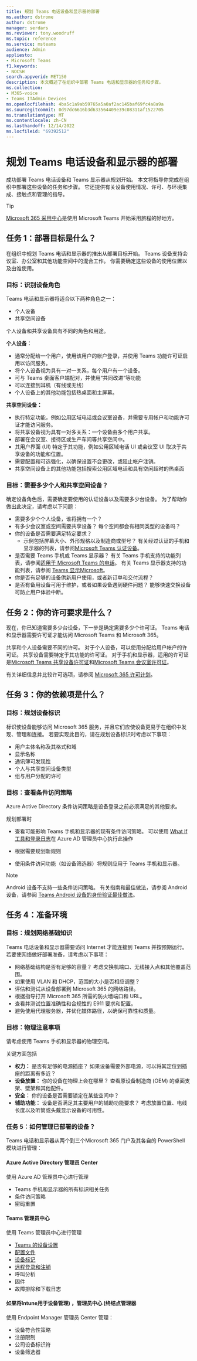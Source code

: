 ```yaml
---
title: 规划 Teams 电话设备和显示器的部署
ms.author: dstrome
author: dstrome
manager: serdars
ms.reviewer: tony.woodruff
ms.topic: reference
ms.service: msteams
audience: Admin
appliesto:
- Microsoft Teams
f1.keywords:
- NOCSH
search.appverid: MET150
description: 本文概述了在组织中部署 Teams 电话和显示器的任务和步骤。
ms.collection:
- M365-voice
- Teams_ITAdmin_Devices
ms.openlocfilehash: 4ba5c1a9ab59765a5a0af2ac145baf69fc4a8a9a
ms.sourcegitcommit: 0d97dc6616b3d633564409e39c08311af1522705
ms.translationtype: MT
ms.contentlocale: zh-CN
ms.lasthandoff: 12/14/2022
ms.locfileid: "69392512"
---
```

# <a name="plan-your-deployment-for-teams-phone-devices-and-displays"></a>规划 Teams 电话设备和显示器的部署

成功部署 Teams 电话设备和 Teams 显示器从规划开始。 本文将指导你完成在组织中部署这些设备的任务和步骤。 它还提供有关设备使用情况、许可、与环境集成、接触点和管理的指导。

> [!TIP]
> [Microsoft 365 采用中心](https://adoption.microsoft.com/)是使用 Microsoft Teams 开始采用旅程的好地方。

## <a name="task-1-what-are-your-deployment-objectives"></a>任务 1：部署目标是什么？

在组织中规划 Teams 电话和显示器的推出从部署目标开始。 Teams 设备支持会议室、办公室和其他功能空间中的混合工作。 你需要确定这些设备的使用位置以及由谁使用。

### <a name="objective-identify-your-device-personas"></a>目标：识别设备角色

Teams 电话和显示器将适合以下两种角色之一： 

- 个人设备
- 共享空间设备

个人设备和共享设备具有不同的角色和用途。 

**个人设备：** 

- 通常分配给一个用户，使用该用户的帐户登录，并使用 Teams 功能许可证启用以访问服务。
- 将个人设备视为具有一对一关系，每个用户有一个设备。
- 可与 Teams 桌面客户端配对，并使用“共同改进”等功能
- 可以连接到耳机（有线或无线）
- 个人设备上的其他功能包括热桌面和主屏幕。 

**共享空间设备：**

- 执行特定功能，例如公用区域电话或会议室设备，并需要专用帐户和功能许可证才能访问服务。
- 将共享设备视为具有一对多关系：一个设备由多个用户共享。
- 部署在会议室、接待区或生产车间等共享空间中。 
- 其用户界面 (UI) 特定于其功能，例如公用区域电话 UI 或会议室 UI 取决于共享设备的功能和位置。
- 需要配置和可选强化，以确保设置不会更改，或阻止帐户注销。 
- 共享空间设备上的其他功能包括搜索公用区域电话和具有空闲超时的热桌面

### <a name="objective-how-many-personal-and-shared-space-devices-do-you-need"></a>目标：需要多少个人和共享空间设备？

确定设备角色后，需要确定要使用的认证设备以及需要多少台设备。 为了帮助你做出此决定，请考虑以下问题： 

- 需要多少个个人设备，谁将拥有一个？
- 有多少会议室或空间需要共享设备？ 每个空间都会有相同类型的设备吗？ 
- 你的设备是否需要满足特定要求？
    - 示例包括屏幕大小、外形规格以及制造商或型号？ 有关经过认证的手机和显示器的列表，请参阅[Microsoft Teams 认证设备](teams-ip-phones.md)。
-  是否需要 Teams 手机或 Teams 显示器？ 有关 Teams 手机支持的功能列表，请参阅[适用于 Microsoft Teams 的电话](phones-for-teams.md#features-supported-by-teams-phones)。 有关 Teams 显示器支持的功能列表，请参阅 [Teams 显示Microsoft](teams-displays.md#features-supported-by-teams-displays)。
- 你是否有足够的设备供新用户使用，或者新订单和交付流程？
- 是否有备用设备可用于维护，或者如果设备遇到硬件问题？ 能够快速交换设备可防止用户体验中断。

## <a name="task-2-what-are-your-licensing-requirements"></a>任务 2：你的许可要求是什么？ 

现在，你已知道需要多少台设备，下一步是确定需要多少个许可证。 Teams 电话和显示器需要许可证才能访问 Microsoft Teams 和 Microsoft 365。

共享和个人设备需要不同的许可。 对于个人设备，可以使用分配给用户帐户的许可证。 共享设备需要特定于其功能的许可证。 对于手机和显示器，适用的许可证是[Microsoft Teams 共享设备许可证](/microsoftteams/teams-add-on-licensing/teams-shared-device-license)和[Microsoft Teams 会议室许可证](../rooms/rooms-licensing.md)。

有关详细信息并比较许可选项，请参阅 [Microsoft 365 许可计划](https://www.microsoft.com/microsoft-365/compare-microsoft-365-enterprise-plans?rtc=1)。

## <a name="task-3-what-are-your-dependencies"></a>任务 3：你的依赖项是什么？ 

### <a name="objective-plan-your-device-identities"></a>目标：规划设备标识

标识使设备能够访问 Microsoft 365 服务，并且它们应使设备更易于在组织中发现、管理和连接。 若要实现此目的，请在规划设备标识时考虑以下事项：

- 用户主体名称及其格式和域
- 显示名称
- 通讯簿可发现性
- 个人与共享空间设备类型
- 组与用户分配的许可

### <a name="objective-review-conditional-access-policies"></a>目标：查看条件访问策略

Azure Active Directory 条件访问策略是设备登录之前必须满足的其他要求。

规划部署时

- 查看可能影响 Teams 手机和显示器的现有条件访问策略。 可以使用 [What If 工具和](/azure/active-directory/conditional-access/what-if-tool)[登录日志](/azure/active-directory/reports-monitoring/concept-sign-ins)在 Azure AD 管理员中心执行此操作

- 根据需要规划新规则

- 使用条件访问功能（如设备筛选器）将规则应用于 Teams 手机和显示器。

>[!NOTE]
>Android 设备不支持一些条件访问策略。 有关指南和最佳做法，请参阅 Android 设备，请参阅 [Teams Android 设备的身份验证最佳做法](authentication-best-practices-for-android-devices.md)。

## <a name="task-4-prepare-your-environment"></a>任务 4：准备环境

### <a name="objective-plan-network-basics"></a>目标：规划网络基础知识

Teams 电话设备和显示器需要访问 Internet 才能连接到 Teams 并按预期运行。 若要使网络做好部署准备，请考虑以下事项：

- 网络基础结构是否有足够的容量？ 考虑交换机端口、无线接入点和其他覆盖范围。
- 如果使用 VLAN 和 DHCP，范围的大小是否相应调整？
- 评估和测试从设备部署到 Microsoft 365 的网络路径。 
- 根据指导打开 Microsoft 365 所需的防火墙端口和 URL。
- 查看并测试位置准确性和合规性的 E911 要求和配置。 
- 避免使用代理服务器，并优化媒体路径，以确保可靠性和质量。

### <a name="objective-physical-considerations"></a>目标：物理注意事项

请考虑使用 Teams 手机和显示器的物理空间。

关键方面包括

- **权力：** 是否有足够的电源插座？ 如果设备需要外部电源，可以将其定位到插座的距离有多近？
- **设备放置：** 你的设备在物理上会在哪里？ 查看原设备制造商 (OEM) 的桌面支架、壁架和其他配件。
- **安全：** 你的设备是否需要锁定在某些空间中？
- **辅助功能：** 设备是否满足其主要用户的辅助功能要求？ 考虑放置位置、电线长度以及听筒或头戴显示设备的可用性。

### <a name="task-5-how-will-you-manage-deployed-devices"></a>任务 5：如何管理已部署的设备？

Teams 电话和显示器从两个到三个Microsoft 365 门户及其各自的 PowerShell 模块进行管理： 

#### <a name="azure-active-directory-admin-center"></a>Azure Active Directory 管理员 Center

使用 Azure AD 管理员中心进行管理

- Teams 手机和显示器的所有标识相关任务
- 条件访问策略 
- 密码重置

#### <a name="teams-admin-center"></a>Teams 管理员中心

使用 Teams 管理员中心进行管理

- [Teams 的设备设置](../business-voice/manage-devices.md)
- [配置文件](device-management.md#use-configuration-profiles-in-teams)
- [设备标记](manage-device-tags.md)
- [远程登录和注销](remote-sign-in-and-sign-out.md)
- 呼叫分析  
- 固件
- 故障排除和下载日志

#### <a name="endpoint-manager-admin-center-if-you-use-intune-for-device-management"></a>如果将Intune用于设备管理) ，管理员中心 (终结点管理器

使用 Endpoint Manager 管理员 Center 管理： 

- 设备符合性策略
- 注册限制
- 公司设备标识符
- 设备筛选器
